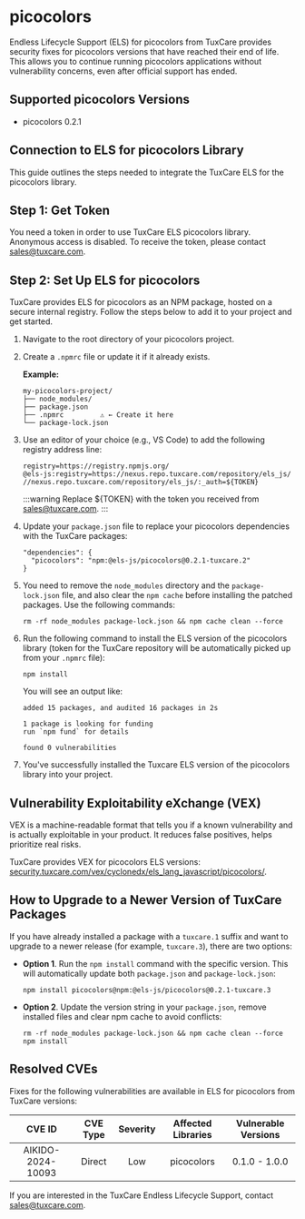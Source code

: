 # picocolors

Endless Lifecycle Support (ELS) for picocolors from TuxCare provides security fixes for picocolors versions that have reached their end of life. This allows you to continue running picocolors applications without vulnerability concerns, even after official support has ended.

## Supported picocolors Versions

* picocolors 0.2.1

## Connection to ELS for picocolors Library

This guide outlines the steps needed to integrate the TuxCare ELS for the picocolors library.

## Step 1: Get Token

You need a token in order to use TuxCare ELS picocolors library. Anonymous access is disabled. To receive the token, please contact [sales@tuxcare.com](mailto:sales@tuxcare.com).

## Step 2: Set Up ELS for picocolors

TuxCare provides ELS for picocolors as an NPM package, hosted on a secure internal registry. Follow the steps below to add it to your project and get started.

1. Navigate to the root directory of your picocolors project.
2. Create a `.npmrc` file or update it if it already exists.

   **Example:**

   ```text
   my-picocolors-project/
   ├── node_modules/
   ├── package.json
   ├── .npmrc         ⚠️ ← Create it here
   └── package-lock.json
   ```

3. Use an editor of your choice (e.g., VS Code) to add the following registry address line:

   <CodeWithCopy>

   ```text
   registry=https://registry.npmjs.org/
   @els-js:registry=https://nexus.repo.tuxcare.com/repository/els_js/
   //nexus.repo.tuxcare.com/repository/els_js/:_auth=${TOKEN}
   ```

   </CodeWithCopy>

   :::warning
   Replace ${TOKEN} with the token you received from [sales@tuxcare.com](mailto:sales@tuxcare.com).
   :::

4. Update your `package.json` file to replace your picocolors dependencies with the TuxCare packages:

   <CodeWithCopy>

   ```text
   "dependencies": {
     "picocolors": "npm:@els-js/picocolors@0.2.1-tuxcare.2"
   }
   ```

   </CodeWithCopy>

5. You need to remove the `node_modules` directory and the `package-lock.json` file, and also clear the `npm cache` before installing the patched packages. Use the following commands:
   
   <CodeWithCopy>

   ```text
   rm -rf node_modules package-lock.json && npm cache clean --force
   ```

   </CodeWithCopy>

6. Run the following command to install the ELS version of the picocolors library (token for the TuxCare repository will be automatically picked up from your `.npmrc` file):

   <CodeWithCopy>

   ```text
   npm install
   ```

   </CodeWithCopy>

   You will see an output like:

   ```text
   added 15 packages, and audited 16 packages in 2s

   1 package is looking for funding
   run `npm fund` for details

   found 0 vulnerabilities
   ```

7. You've successfully installed the Tuxcare ELS version of the picocolors library into your project.

## Vulnerability Exploitability eXchange (VEX) 

VEX is a machine-readable format that tells you if a known vulnerability and is actually exploitable in your product. It reduces false positives, helps prioritize real risks.

TuxCare provides VEX for picocolors ELS versions: [security.tuxcare.com/vex/cyclonedx/els_lang_javascript/picocolors/](https://security.tuxcare.com/vex/cyclonedx/els_lang_javascript/picocolors/).

## How to Upgrade to a Newer Version of TuxCare Packages

If you have already installed a package with a `tuxcare.1` suffix and want to upgrade to a newer release (for example, `tuxcare.3`), there are two options:

* **Option 1**. Run the `npm install` command with the specific version. This will automatically update both `package.json` and `package-lock.json`:

  <CodeWithCopy>

  ```text
  npm install picocolors@npm:@els-js/picocolors@0.2.1-tuxcare.3
  ```

  </CodeWithCopy>

* **Option 2**. Update the version string in your `package.json`, remove installed files and clear npm cache to avoid conflicts:

  <CodeWithCopy>

  ```text
  rm -rf node_modules package-lock.json && npm cache clean --force
  npm install
  ```

  </CodeWithCopy>

## Resolved CVEs

Fixes for the following vulnerabilities are available in ELS for picocolors from TuxCare versions:

| CVE ID         | CVE Type | Severity | Affected Libraries | Vulnerable Versions |
| :------------: | :------: |:--------:|:------------------:| :----------------: |
| AIKIDO-2024-10093 | Direct   | Low      | picocolors        | 0.1.0 - 1.0.0     |

If you are interested in the TuxCare Endless Lifecycle Support, contact [sales@tuxcare.com](mailto:sales@tuxcare.com).
